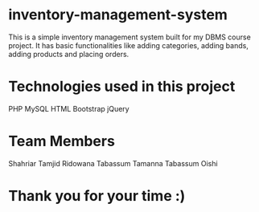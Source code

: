 # inventory-management-system
This is a simple inventory management system built for my DBMS course project. It has basic functionalities like adding categories, adding bands, adding products and placing orders.

# Technologies used in this project
PHP
MySQL
HTML
Bootstrap
jQuery

# Team Members
Shahriar Tamjid
Ridowana Tabassum
Tamanna Tabassum Oishi

# Thank you for your time :)
